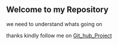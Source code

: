 ## Welcome to my Repository

we need to understand whats going on

thanks
kindly follow me on [Git_hub_Project](https://rkrahul04.github.io/Stock-sCovarianceCalculationUsingHive/)

